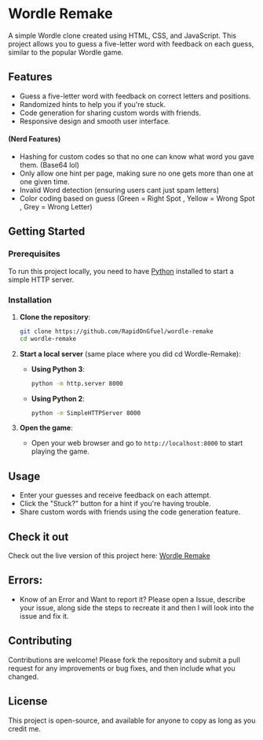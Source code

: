 
# Wordle Remake

A simple Wordle clone created using HTML, CSS, and JavaScript. This project allows you to guess a five-letter word with feedback on each guess, similar to the popular Wordle game.

## Features

- Guess a five-letter word with feedback on correct letters and positions.
- Randomized hints to help you if you're stuck.
- Code generation for sharing custom words with friends.
- Responsive design and smooth user interface.


#### (Nerd Features)
- Hashing for custom codes so that no one can know what word you gave them. (Base64 lol)
- Only allow one hint per page, making sure no one gets more than one at one given time.
- Invalid Word detection (ensuring users cant just spam letters)
- Color coding based on guess (Green = Right Spot , Yellow = Wrong Spot , Grey = Wrong Letter)

## Getting Started

### Prerequisites

To run this project locally, you need to have [Python](<https://www.python.org/downloads/>) installed to start a simple HTTP server.

### Installation

1. **Clone the repository**:
   ```bash
   git clone https://github.com/RapidOnGfuel/wordle-remake
   cd wordle-remake
   ```

2. **Start a local server** (same place where you did cd Wordle-Remake):

   - **Using Python 3**:
     ```bash
     python -m http.server 8000
     ```

   - **Using Python 2**:
     ```bash
     python -m SimpleHTTPServer 8000
     ```

3. **Open the game**:
   - Open your web browser and go to `http://localhost:8000` to start playing the game.

## Usage

- Enter your guesses and receive feedback on each attempt.
- Click the "Stuck?" button for a hint if you're having trouble.
- Share custom words with friends using the code generation feature.

## Check it out

Check out the live version of this project here: [Wordle Remake](<http://rapidongfuel.github.io/wordle-remake/>)


## Errors:
- Know of an Error and Want to report it? Please open a Issue, describe your issue, along side the steps to recreate it and then I will look into the issue and fix it. 

## Contributing

Contributions are welcome! Please fork the repository and submit a pull request for any improvements or bug fixes, and then include what you changed.

## License

This project is open-source, and available for anyone to copy as long as you credit me.
